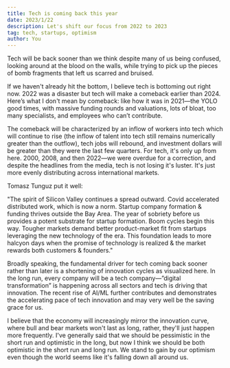 ```yaml
---
title: Tech is coming back this year
date: 2023/1/22
description: Let's shift our focus from 2022 to 2023
tag: tech, startups, optimism 
author: You
---
```


Tech will be back sooner than we think despite many of us being confused, looking around at the blood on the walls, while trying to pick up the pieces of bomb fragments that left us scarred and bruised.

If we haven't already hit the bottom, I believe tech is bottoming out right now. 2022 was a disaster but tech will make a comeback earlier than 2024. Here’s what I don't mean by comeback: like how it was in 2021—the YOLO good times, with massive funding rounds and valuations, lots of bloat, too many specialists, and employees who can’t contribute.

The comeback will be characterized by an inflow of workers into tech which will continue to rise (the inflow of talent into tech still remains numerically greater than the outflow), tech jobs will rebound, and investment dollars will be greater than they were the last few quarters. For tech, it's only up from here. 2000, 2008, and then 2022—we were overdue for a correction, and despite the headlines from the media, tech is not losing it's luster. It's just more evenly distributing across international markets.

Tomasz Tunguz put it well:

"The spirit of Silicon Valley continues a spread outward. Covid accelerated distributed work, which is now a norm. Startup company formation & funding thrives outside the Bay Area. The year of sobriety before us provides a potent substrate for startup formation. Boom cycles begin this way. Tougher markets demand better product-market fit from startups leveraging the new technology of the era. This foundation leads to more halcyon days when the promise of technology is realized & the market rewards both customers & founders."

Broadly speaking, the fundamental driver for tech coming back sooner rather than later is a shortening of innovation cycles as visualized here. In the long run, every company will be a tech company—”digital transformation” is happening across all sectors and tech is driving that innovation. The recent rise of AI/ML further contributes and demonstrates the accelerating pace of tech innovation and may very well be the saving grace for us.

I believe that the economy will increasingly mirror the innovation curve, where bull and bear markets won't last as long, rather, they'll just happen more frequently. I've generally said that we should be pessimistic in the short run and optimistic in the long, but now I think we should be both optimistic in the short run and long run. We stand to gain by our optimism even though the world seems like it's falling down all around us.